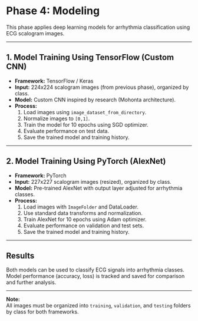 # Phase 4: Modeling

This phase applies deep learning models for arrhythmia classification using ECG scalogram images.

---

## 1. Model Training Using TensorFlow (Custom CNN)

- **Framework:** TensorFlow / Keras
- **Input:** 224x224 scalogram images (from previous phase), organized by class.
- **Model:** Custom CNN inspired by research (Mohonta architecture).
- **Process:**
  1. Load images using `image_dataset_from_directory`.
  2. Normalize images to `[0,1]`.
  3. Train the model for 10 epochs using SGD optimizer.
  4. Evaluate performance on test data.
  5. Save the trained model and training history.

---

## 2. Model Training Using PyTorch (AlexNet)

- **Framework:** PyTorch
- **Input:** 227x227 scalogram images (resized), organized by class.
- **Model:** Pre-trained AlexNet with output layer adjusted for arrhythmia classes.
- **Process:**
  1. Load images with `ImageFolder` and DataLoader.
  2. Use standard data transforms and normalization.
  3. Train AlexNet for 10 epochs using Adam optimizer.
  4. Evaluate performance on validation and test sets.
  5. Save the trained model and training history.

---

## Results

Both models can be used to classify ECG signals into arrhythmia classes.  
Model performance (accuracy, loss) is tracked and saved for comparison and further analysis.

---

**Note:**  
All images must be organized into `training`, `validation`, and `testing` folders by class for both frameworks.



